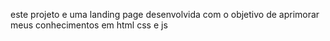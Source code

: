 este projeto e uma landing page desenvolvida com o objetivo de aprimorar meus conhecimentos em html css e  js
 
